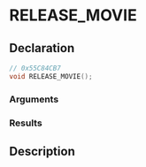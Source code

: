# RELEASE_MOVIE

## Declaration
```cpp
// 0x55C84CB7
void RELEASE_MOVIE();
```

### Arguments

### Results

## Description
